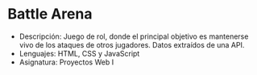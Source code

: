 # Battle Arena
-	Descripción: Juego de rol, donde el principal objetivo es mantenerse vivo de los ataques de otros jugadores. Datos extraídos de una API.
-	Lenguajes: HTML, CSS y JavaScript
- Asignatura: Proyectos Web I
